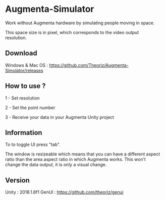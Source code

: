 # Augmenta-Simulator

Work without Augmenta hardware by simulating people moving in space.

This space size is in pixel, which corresponds to the video output resolution.

## Download

Windows & Mac OS : https://github.com/Theoriz/Augmenta-Simulator/releases

## How to use ?

1 - Set resolution

2 - Set the point number

3 - Receive your data in your Augmenta Unity project

## Information

To to toggle UI press "tab".

The window is resizeable which means that you can have a different aspect ratio than the area aspect ratio in which Augmenta works.
This won't change the data output, it is only a visual change.

## Version

Unity : 2018.1.6f1
GenUI : https://github.com/theoriz/genui
